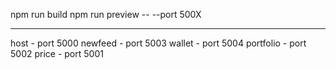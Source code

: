 
npm run build
npm run preview -- --port 500X

---

host - port 5000
newfeed - port 5003
wallet - port 5004
portfolio - port 5002 
price - port 5001
